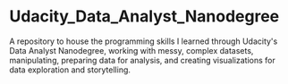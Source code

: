 # Udacity_Data_Analyst_Nanodegree
A repository to house the programming skills I learned through Udacity's Data Analyst Nanodegree, working with messy, complex datasets, manipulating, preparing data for analysis, and creating visualizations for data exploration and storytelling. 
